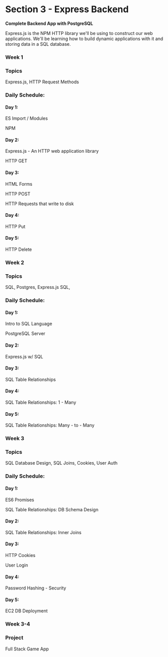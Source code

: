 # Section 3 - Express Backend

**Complete Backend App with PostgreSQL**

Express.js is the NPM HTTP library we'll be using to construct our web applications. We'll be learning how to build dynamic applications with it and storing data in a SQL database. 

### **Week 1**

### Topics

Express.js, HTTP Request Methods

### Daily Schedule:

#### Day 1:

ES Import / Modules

NPM

#### Day **2**:

Express.js - An HTTP  web application library

HTTP GET

#### Day 3:

HTML Forms

HTTP POST

HTTP Requests that write to disk

#### Day 4:

HTTP Put

#### Day 5:

HTTP Delete

### **Week 2**

### Topics

SQL, Postgres, Express.js SQL,

### Daily Schedule:

#### Day 1:

Intro to SQL Language

PostgreSQL Server

#### Day 2:

Express.js w/ SQL

#### Day 3:

SQL Table Relationships

#### Day 4:

SQL Table Relationships: 1 - Many

#### Day 5:

SQL Table Relationships: Many - to - Many

### Week 3

### Topics

SQL Database Design, SQL Joins, Cookies, User Auth

### Daily Schedule:

#### Day 1:

ES6 Promises

SQL Table Relationships: DB Schema Design

#### Day 2:

SQL Table Relationships: Inner Joins

#### Day 3:

HTTP Cookies

User Login

#### Day 4:

Password Hashing - Security

#### Day 5:

EC2 DB Deployment

### **Week 3-4**

### Project

Full Stack Game App

